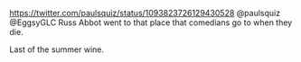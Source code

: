 https://twitter.com/paulsquiz/status/1093823726129430528 @paulsquiz @EggsyGLC Russ Abbot went to that place that comedians go to when they die.

 Last of the summer wine.